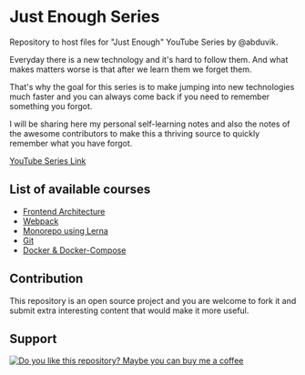 # Just Enough Series

Repository to host files for "Just Enough" YouTube Series by @abduvik.

Everyday there is a new technology and it's hard to follow them. And what makes matters worse is that after we learn them we forget them.

That's why the goal for this series is to make jumping into new technologies much faster and you can always come back if you need to remember something you forgot.

I will be sharing here my personal self-learning notes and also the notes of the awesome contributors to make this a thriving source to quickly remember what you have forgot.

[YouTube Series Link](https://www.youtube.com/playlist?list=PLHdp1h1eRH0Eed94P6MpVk6EuYDbyVqO0)

## List of available courses

- [Frontend Architecture](./courses/frontend-architecture)
- [Webpack](./courses/webpack)
- [Monorepo using Lerna](./courses/monorepo-lerna)
- [Git](./courses/git)
- [Docker & Docker-Compose](./courses/docker+docker-compose)

## Contribution

This repository is an open source project and you are welcome to fork it and submit extra interesting content that would make it more useful.

## Support

[![Do you like this repository? Maybe you can buy me a coffee](https://www.buymeacoffee.com/assets/img/guidelines/download-assets-sm-1.svg)](https://www.buymeacoffee.com/abduvik)
